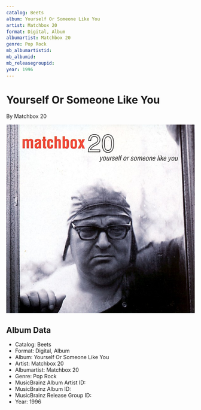 ```yaml
---
catalog: Beets
album: Yourself Or Someone Like You
artist: Matchbox 20
format: Digital, Album
albumartist: Matchbox 20
genre: Pop Rock
mb_albumartistid: 
mb_albumid: 
mb_releasegroupid: 
year: 1996
---
```


# Yourself Or Someone Like You

By Matchbox 20

![](../../assets/beetscovers/Matchbox_20-Yourself_Or_Someone_Like_You.jpg)

## Album Data

- Catalog: Beets
- Format: Digital, Album
- Album: Yourself Or Someone Like You
- Artist: Matchbox 20
- Albumartist: Matchbox 20
- Genre: Pop Rock
- MusicBrainz Album Artist ID: 
- MusicBrainz Album ID: 
- MusicBrainz Release Group ID: 
- Year: 1996

